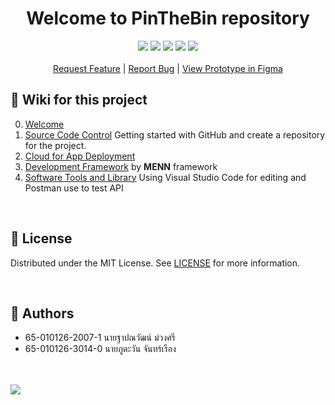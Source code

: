 <p align="center">
  <h1 align="center">Welcome to PinTheBin repository</h3>
</p>

<p align="center">
  <img src="https://img.shields.io/github/contributors/I2eNamE/PinTheBin?color=dark-green">
  <img src="https://img.shields.io/github/forks/I2eNamE/PinTheBin?style=social">
  <img src="https://img.shields.io/github/stars/I2eNamE/PinTheBin?style=social">
  <img src="https://img.shields.io/github/issues/I2eNamE/PinTheBin">
  <img src="https://img.shields.io/github/license/I2eNamE/PinTheBin">
  <br/>
  <br/>
  <a href="https://github.com/I2eNamE/PinTheBin/issues">Request Feature</a>
  |
  <a href="https://github.com/I2eNamE/PinTheBin/issues">Report Bug</a>
  |
  <a href="https://www.figma.com/file/f2s3216X8QMufOLoHEMDZT/PinTheBinFrontendV1?type=design&node-id=0%3A1&mode=design&t=7SBPC1QQjXNYJGVF-1&authuser=0" target="_blank">View Prototype in Figma</a>
<br/>

## 📃 Wiki for this project
0. [Welcome](https://github.com/I2eNamE/pinTheBin/wiki/00-%E2%80%90-Welcome)
1. [Source Code Control](https://github.com/I2eNamE/pinTheBin/wiki/01-%E2%80%90-Source-Code-Control) Getting started with GitHub and create a repository for the project.
2. [Cloud for App Deployment](https://github.com/I2eNamE/pinTheBin/wiki/02-%E2%80%90-Cloud-for-App-Deployment)
3. [Development Framework](https://github.com/I2eNamE/pinTheBin/wiki/03-%E2%80%90-Development-Framework) by **MENN** framework
4. [Software Tools and Library](https://github.com/I2eNamE/pinTheBin/wiki/04-%E2%80%90-Software-Tools-and-Library)
Using Visual Studio Code for editing and Postman use to test API

<br/>

## 🔨 License
Distributed under the MIT License. See [LICENSE](https://github.com/I2eNamE/PinTheBin/blob/main/LICENSE.md) for more information.

<br/>

## 📝 Authors
* 65-010126-2007-1 นายฐาปณวัฒน์ ม่วงศรี
* 65-010126-3014-0 นายภูตะวัน จันทร์เรือง

<br/>
<br/>
<img src="https://github.com/I2eNamE/pinTheBin/assets/66838025/663a8421-5e77-415c-b7d0-9afa1c4f793a">
